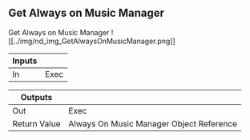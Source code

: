 ## Get Always on Music Manager
Get Always on Music Manager
![[../img/nd_img_GetAlwaysOnMusicManager.png]]

|Inputs||
|--|--|
| In | Exec |

|Outputs||
|--|--|
| Out | Exec |
| Return Value | Always On Music Manager Object Reference |
